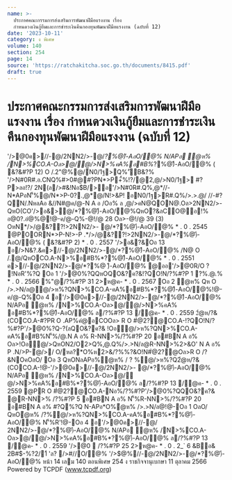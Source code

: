 ```yaml
---
name: >-
  ประกาศคณะกรรมการส่งเสริมการพัฒนาฝีมือแรงงาน เรื่อง
  กำหนดวงเงินกู้ยืมและการชำระเงินคืนกองทุนพัฒนาฝีมือแรงงาน (ฉบับที่ 12)
date: '2023-10-11'
category: ง พิเศษ
volume: 140
section: 254
page: 14
source: 'https://ratchakitcha.soc.go.th/documents/8415.pdf'
draft: true
---
```


# ประกาศคณะกรรมการส่งเสริมการพัฒนาฝีมือแรงงาน เรื่อง กำหนดวงเงินกู้ยืมและการชำระเงินคืนกองทุนพัฒนาฝีมือแรงงาน (ฉบับที่ 12)

'/>@0ค>//-@/2NN2/>-@/*?%@)ี-AอO/@% N/APอ ํ@ห% /N>%CO.A-Oล>@/ํ@/>N>%คA%อ#B%*?%@)ี-AอO/@% ( &?&#?P 12) O /.2"@%@/์N0/1ฐ>Q%'ัB&?% '/>N#0R#.อ.CNQ%#>0#@#?PN*>P+ื้%!?/@2,@/>N0/1ฐ> #?P>ลอ!?/ 2N(ล/>#&!Nอ$B/>อ'/>N#0R#.Q%,@*//- N*APอN'็%@/N*>P-0?.,@*@/N!>&P! อN0/1ฐ>R#.Q%/>.>.@/ //-#?QN/.NหลAอ &//N#@ค/@-N A อ /Oอ% ล ,@/>คN@QON@.Oล>2NN2/>- QหO(CO'/>อ&>@/*?%@)ี-AอO/@%QหO?&ลCO@อ!% อ@0?.อํ@%@!@-ค/@-Q%-@!/@ 28 Oล>-@!/@ 39 (3) OหN*/>/@&??!>2NN2/>- @/*?%@)ี-AอO/@% * . 0 . 2545 @POORN*>P-N!>-P .*/>/@&??!>2NN2/>-@/*?%@)ี-AอO/@% ( &?&#?P 2) * . 0 . 2557 '/>อ&?&Oอ 13 อ/>N&?.&ค>//-@/2NN2/>-@/*?%@)ี-AอO/@% /N@ O /.@/QหOCO.A-N>%อ#B%*?%@)ี-AอO/@% * . 0 . 2551 ค>//-@/2NN2/>-@/*?%@ )ี-AอO/@% @ออ'/>@0R/O ? !NอR'%?Q Oอ 1 '/>@0%?QQหOQO&?ค?&!?QO!N/?%#?P 1 ?%.@.% * . 0 . 2566 %"@/?%#?P 31 2>ห@ค- * . 0 . 2567 Oอ 2 ํ@ห% Qห O />.>N/ล@ํ@/>ห%?QN>%CO.A-คA%อ#B%*?%@)ี-AอO/@%!@-ค/@-Q%Oอ 4 อ'/>@0ค>//-@/2NN2/>-@/*?%@)ี-AอO/@% N/APอ ํ@ห% /N>%CO.A-Oล>@/ํ@/>N>%คA% อ#B%*?%@)ี-AอO/@% ล/?%#?P 13 /@ค- * . 0 . 2559 2ํ@ห/?&(COCO.A-#?PR O .AP%คํ@อCOOล> R O #ํ@2?@CO.A-!?QO!N/?%#?P'/>@0%?Q-?(ลQO&?ค?& !Oอํ@/>ห%?QN>%CO.A-คA%อ#B%N'็%/@.N A อ% R-NN>%/?%#?P 20 อ#BN A อ% Oล>!Oอํ@/>QหON2/O2>Q%,@.Q%/>.>N/ล@R-NN>%2>&O' N A อ% P .N/>P-ํ@/>/ O/หล?*O%ห2>&/?%%?&O!N#ํ@2?@Oล>R O /?&NOคOลO/ Oอ 3 QหONลAPอ%ํ@ห% / ? %ํ@/>ห%?Q2ํ@ห/?&(COCO.A-!@-'/>@0ค>//-@/2NN2/>- @/*?%@)ี-AอO/@% N/APอ ํ@ห% /N>%CO.A-Oล>@/ํ@/>N>%คA%อ#B%*?%@)ี-AอO/@% ล/?%#?P 13 /@ค- * . 0 . 2559 @PR O #ํ@2?@CO.A-Nอ%/?%#?P'/>@0%?QQO&?ค?& @R-NN>% /?%#?P 5 อ#BN A อ% N'็%R-NN>%/?%#?P 20 อ#BN A อ% #?Q%?Q N-APอ*O%ํ@ห% />.>N/ล@!@-Oอ 1 OลO/ QหOํ@ห% /?%ํ@/>ห%?QN>%CO.A-คA%อ#B%*?%@)ี-AอO/@% N'็%R'!@-Oอ 4 อ'/>@0ค>//-@/ 2NN2/>-@/*?%@)ี-AอO/@% N/APอ ํ@ห% /N>%CO.A-Oล>@/ํ@/>N>%คA%อ#B%*?%@)ี-AอO/@% ล/?%#?P 13 /@ค- * . 0 . 2559 '/>@0  /?%#?P 25 2>ห@ค- * . 0 . 2_` 6 &Bอ& 2B#$-%?2/1์ 'ล? />#//O/@% '/>$@%//-@/2NN2/>-@/*?%@)ี-AอO/@% หน้า 14 เลม 140 ตอนพิเศษ 254 ง ราชกิจจานุเบกษา 11 ตุลาคม 2566 Powered by TCPDF (www.tcpdf.org)
